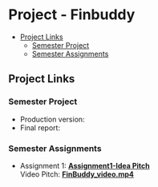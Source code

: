 # Project - Finbuddy

- [Project Links](#my-project-links)
  - [Semester Project](#semester-project)
  - [Semester Assignments](#semester-assignments)


## Project Links

### Semester Project

- Production version: 
- Final report: 

### Semester Assignments

- Assignment 1: [**Assignment1-Idea Pitch**](https://github.com/epezelj/finbuddy-korisnicka-sucelja/blob/main/Assignment1-Idea%20Pitch.pdf)\
  Video Pitch: [**FinBuddy_video.mp4**](https://fesb-my.sharepoint.com/:v:/g/personal/epezel00_fesb_hr/ES7MV_Dy4UlGiUNrzLuNHfEB09dQ-SRC467YM53IMMFHDQ?nav=eyJyZWZlcnJhbEluZm8iOnsicmVmZXJyYWxBcHAiOiJPbmVEcml2ZUZvckJ1c2luZXNzIiwicmVmZXJyYWxBcHBQbGF0Zm9ybSI6IldlYiIsInJlZmVycmFsTW9kZSI6InZpZXciLCJyZWZlcnJhbFZpZXciOiJNeUZpbGVzTGlua0NvcHkifX0&e=9H8Ppe)
      


